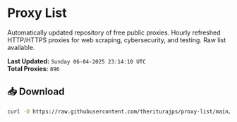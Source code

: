 # Proxy List

Automatically updated repository of free public proxies. Hourly refreshed HTTP/HTTPS proxies for web scraping, cybersecurity, and testing. Raw list available.

**Last Updated:** `Sunday 06-04-2025 23:14:10 UTC`  
**Total Proxies:** `896`

## 📥 Download
```bash
curl -O https://raw.githubusercontent.com/theriturajps/proxy-list/main/proxies.txt
